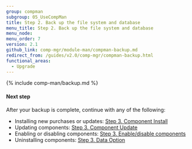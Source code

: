 ```yaml
---
group: compman
subgroup: 05_UseCompMan
title: Step 2. Back up the file system and database
menu_title: Step 2. Back up the file system and database
menu_node:
menu_order: 7
version: 2.1
github_link: comp-mgr/module-man/compman-backup.md
redirect_from: /guides/v2.0/comp-mgr/compman-backup.html
functional_areas:
  - Upgrade
---
```


{% include comp-man/backup.md %}

#### Next step
After your backup is complete, continue with any of the following: 

*	Installing new purchases or updates: [Step 3. Component Install]({{page.baseurl}}/comp-mgr/module-man/compman-new-purchase.html)
*	Updating components: [Step 3. Component Update]({{page.baseurl}}/comp-mgr/module-man/compman-update.html)
*	Enabling or disabling components: [Step 3. Enable/disable components]({{page.baseurl}}/comp-mgr/module-man/compman-enable-disable.html)
*	Uninstalling components: [Step 3. Data Option]({{page.baseurl}}/comp-mgr/module-man/compman-uninst-data.html)

